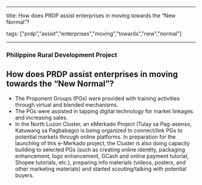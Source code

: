 
---

title: How does PRDP assist enterprises in moving towards the “New Normal”?

tags: ["prdp","assist","enterprises","moving","towards","new","normal"]

---

### Philippine Rural Development Project

## How does PRDP assist enterprises in moving towards the “New Normal”?


 - The Proponent Groups (PGs) were provided with training activities through virtual and blended mechanisms.
 - The PGs were assisted in tapping digital technology for market linkages and increasing sales.
 - In the North Luzon Cluster, an eMerkado Project (Tulay sa Pag-asenso, Katuwang sa Pagbabago) is being organized to connect/link PGs to potential markets through online platforms. In preparation for the launching of this e-Merkado project, the Cluster is also doing capacity building to selected PGs (such as creating online identity, packaging enhancement, logo enhancement, GCash and online payment tutorial, Shopee tutorials, etc.), preparing info materials (videos, posters, and other marketing materials) and started scouting/talking with potential buyers.
